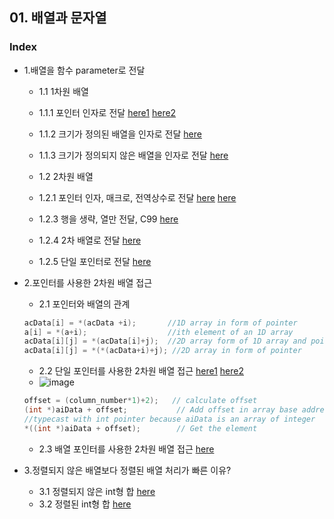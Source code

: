 ## 01. 배열과 문자열
### Index
* 1.배열을 함수 parameter로 전달 
  * 1.1 1차원 배열
  * 1.1.1 포인터 인자로 전달  [here1](https://github.com/csbyun-data/C-Programming/blob/main/chap02/Arrays_and_Strings_in_C/Transfer_one_dimension_pointer1.c) 
[here2](https://github.com/csbyun-data/C-Programming/blob/main/chap02/Arrays_and_Strings_in_C/Transfer_one_dimension_pointer2.c)
   * 1.1.2 크기가 정의된 배열을 인자로 전달 [here](https://github.com/csbyun-data/C-Programming/blob/main/chap02/Arrays_and_Strings_in_C/Transfer_one_dimension1.c)
   * 1.1.3 크기가 정의되지 않은 배열을 인자로 전달 [here](https://github.com/csbyun-data/C-Programming/blob/main/chap02/Arrays_and_Strings_in_C/Transfer_one_dimension2.c)

  * 1.2 2차원 배열
   * 1.2.1 포인터 인자, 매크로, 전역상수로 전달 [here](https://github.com/csbyun-data/C-Programming/blob/main/chap02/Arrays_and_Strings_in_C/Transfer_two_dimension_pointer1.c) [here](https://github.com/csbyun-data/C-Programming/blob/main/chap02/Arrays_and_Strings_in_C/Transfer_two_dimension_pointer2.c)
   * 1.2.3 행을 생략, 열만 전달, C99 [here](https://github.com/csbyun-data/C-Programming/blob/main/chap02/Arrays_and_Strings_in_C/Transfer_two_dimension1.c)
   * 1.2.4 2차 배열로 전달 [here](https://github.com/csbyun-data/C-Programming/blob/main/chap02/Arrays_and_Strings_in_C/Transfer_two_dimension2.c)
   * 1.2.5 단일 포인터로 전달 [here](https://github.com/csbyun-data/C-Programming/blob/main/chap02/Arrays_and_Strings_in_C/Transfer_two_dimension3.c)

* 2.포인터를 사용한 2차원 배열 접근
   * 2.1 포인터와 배열의 관계
  ```c
  acData[i] = *(acData +i);       //1D array in form of pointer
  a[i] = *(a+i);                  //ith element of an 1D array
  acData[i][j] = *(acData[i]+j);  //2D array form of 1D array and pointer
  acData[i][j] = *(*(acData+i)+j); //2D array in form of pointer
  ``` 
   * 2.2 단일 포인터를 사용한 2차원 배열 접근 [here1](https://github.com/csbyun-data/C-Programming/blob/main/chap02/Arrays_and_Strings_in_C/two_dimension_using_pointers.c) [here2](https://github.com/csbyun-data/C-Programming/blob/main/chap02/Arrays_and_Strings_in_C/two_dimension_using_pointers2.c)
   * ![image](https://github.com/user-attachments/assets/0490cef6-23bc-49a6-94e2-6c16aa93a23b)
  ```c
  offset = (column_number*1)+2);   // calculate offset
  (int *)aiData + offset;           // Add offset in array base address
  //typecast with int pointer because aiData is an array of integer
  *((int *)aiData + offset);        // Get the element
  ``` 
   * 2.3 배열 포인터를 사용한 2차원 배열 접근 [here](https://github.com/csbyun-data/C-Programming/blob/main/chap02/Arrays_and_Strings_in_C/two_dimension_using_pointers3.c)
   
* 3.정렬되지 않은 배열보다 정렬된 배열 처리가 빠른 이유?
   * 3.1 정렬되지 않은 int형 합 [here](https://github.com/csbyun-data/C-Programming/blob/main/chap02/Arrays_and_Strings_in_C/Unsorted_Array.c)
   * 3.2 정렬된 int형 합 [here](https://github.com/csbyun-data/C-Programming/blob/main/chap02/Arrays_and_Strings_in_C/Sorted_Array.c)
